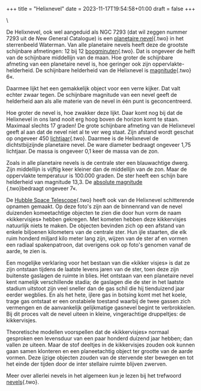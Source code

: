 +++
title = "Helixnevel"
date = 2023-11-17T19:54:58+01:00
draft = false
+++

\

De Helixnevel, ook wel aangeduid als NGC 7293 (dat wil zeggen nummer
7293 uit de *N*ew *G*eneral *C*atalogue) is een [planetaire
nevel](planetaire_nevel.html){.two} in het sterrenbeeld Waterman. Van
alle planetaire nevels heeft deze de grootste schijnbare afmetingen: 12
bij 12 [boogminuten](hoeken.html){.two}. Dat is ongeveer de helft van de
schijnbare middellijn van de maan. Hoe groter de schijnbare afmeting van
een planetaire nevel is, hoe geringer ook zijn oppervlakte-helderheid.
De schijnbare helderheid van de Helixnevel is
[magnitude](magnitud.html){.two} 6«.

Daarmee lijkt het een gemakkelijk object voor een verre kijker. Dat valt
echter zwaar tegen. De schijnbare magnitude van een nevel geeft de
helderheid aan als alle materie van de nevel in één punt is
geconcentreerd.

Hoe groter de nevel is, hoe zwakker deze lijkt. Daar komt nog bij dat de
Helixnevel in ons land nooit erg hoog boven de horizon komt te staan.
Maximaal slechts 17 graden! De grote schijnbare afmeting van de
Helixnevel geeft al aan dat de nevel niet al te ver weg staat. Zijn
afstand wordt geschat op ongeveer 450 [lichtjaar](lichtjaa.html){.two}.
Daarmee is de Helixnevel de dichtstbijzijnde planetaire nevel. De ware
diameter bedraagt ongeveer 1,75 lichtjaar. De massa is ongeveer 0,1 keer
de massa van de zon.

Zoals in alle planetaire nevels is de centrale ster een blauwachtige
dwerg. Zijn middellijn is vijftig keer kleiner dan de middellijn van de
zon. Maar de oppervlakte temperatuur is 100.000 graden. De ster heeft
een schijn bare helderheid van magnitude 13,3. De [absolute magnitude\
](absolute.html){.two}bedraagt ongeveer 7«.

De [Hubble Space Telescope](hst.html){.two} heeft ook van de Helixnevel
schitterende opnamen gemaakt. Op deze foto\'s zijn aan de binnenrand van
de nevel duizenden komeetachtige objecten te zien die door hun vorm de
naam «kikkervisjes» hebben gekregen. Met kometen hebben deze
kikkervisjes natuurlijk niets te maken. De objecten bevinden zich op een
afstand van enkele biljoenen kilometers van de centrale ster. Hun ijle
staarten, die elk ruim honderd miljard kilo meter lang zijn, wijzen van
de ster af en vormen een radiaal spakenpatroon, dat overigens ook op
foto\'s genomen vanaf de aarde, te zien is.

Een mogelijke verklaring voor het bestaan van die «kikker visjes» is dat
ze zijn ontstaan tijdens de laatste levens jaren van de ster, toen deze
zijn buitenste gaslagen de ruimte in blies. Het ontstaan van een
planetaire nevel kent namelijk verschillende stadia; de gaslagen die de
ster in het laatste stadium uitstoot zijn veel sneller dan de gas schil
die hij tienduizend jaar eerder wegblies. En als het hete, ijlere gas in
botsing komt met het koele, trage gas ontstaat er een onstabiele
toestand waarbij de twee gassen zich vermengen en de aanvankelijk
gelijkmatige gasnevel begint te verbrokkelen. Bij dit proces valt de
nevel uiteen in kleine, vingerachtige druppeltjes: de kikkervisjes.

Theoretische modellen voorspellen dat de «kikkervisjes» normaal
gesproken een levensduur van een paar honderd duizend jaar hebben; dan
vallen ze uiteen. Maar de stof deeltjes in de kikkervisjes zouden ook
kunnen gaan samen klonteren en een planeetachtig object ter grootte van
de aarde vormen. Deze ijzige objecten zouden van de stervende ster
bewegen en tot het einde der tijden door de inter stellaire ruimte
blijven zwerven.

Meer over allerlei nevels in het algemeen kun je lezen bij het trefwoord
[nevels](nevels.html){.two}.
